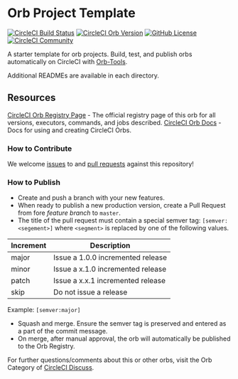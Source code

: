# Orb Project Template

[![CircleCI Build Status](https://circleci.com/gh/Kevchan85/hello-world-orb.svg?style=shield "CircleCI Build Status")](https://circleci.com/gh/Kevchan85/hello-world-orb) [![CircleCI Orb Version](https://img.shields.io/badge/endpoint.svg?url=https://badges.circleci.io/orb/the-angry-cs-graduate/hello-world-orb)](https://circleci.com/orbs/registry/orb/the-angry-cs-graduate/hello-world-orb) [![GitHub License](https://img.shields.io/badge/license-MIT-lightgrey.svg)](https://raw.githubusercontent.com/Kevchan85/hello-world-orb/master/LICENSE) [![CircleCI Community](https://img.shields.io/badge/community-CircleCI%20Discuss-343434.svg)](https://discuss.circleci.com/c/ecosystem/orbs)



A starter template for orb projects. Build, test, and publish orbs automatically on CircleCI with [Orb-Tools](https://circleci.com/orbs/registry/orb/circleci/orb-tools).

Additional READMEs are available in each directory.



## Resources

[CircleCI Orb Registry Page](https://circleci.com/orbs/registry/orb/the-angry-cs-graduate/hello-world-orb) - The official registry page of this orb for all versions, executors, commands, and jobs described.
[CircleCI Orb Docs](https://circleci.com/docs/2.0/orb-intro/#section=configuration) - Docs for using and creating CircleCI Orbs.

### How to Contribute

We welcome [issues](https://github.com/Kevchan85/hello-world-orb/issues) to and [pull requests](https://github.com/Kevchan85/hello-world-orb/pulls) against this repository!

### How to Publish
* Create and push a branch with your new features.
* When ready to publish a new production version, create a Pull Request from fore _feature branch_ to `master`.
* The title of the pull request must contain a special semver tag: `[semver:<segement>]` where `<segment>` is replaced by one of the following values.

| Increment | Description|
| ----------| -----------|
| major     | Issue a 1.0.0 incremented release|
| minor     | Issue a x.1.0 incremented release|
| patch     | Issue a x.x.1 incremented release|
| skip      | Do not issue a release|

Example: `[semver:major]`

* Squash and merge. Ensure the semver tag is preserved and entered as a part of the commit message.
* On merge, after manual approval, the orb will automatically be published to the Orb Registry.


For further questions/comments about this or other orbs, visit the Orb Category of [CircleCI Discuss](https://discuss.circleci.com/c/orbs).

